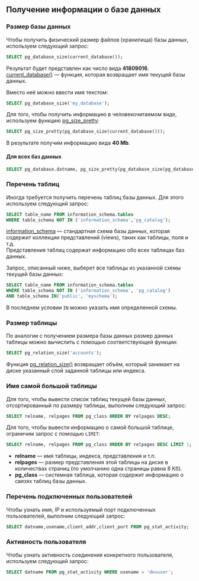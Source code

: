 ## Получение информации о базе данных

### Размер базы данных

Чтобы получить физический размер файлов (хранилища) базы данных, используем следующий запрос:
```sql
SELECT pg_database_size(current_database());
```
Результат будет представлен как число вида **41809016**.  
[current_database()](https://postgrespro.ru/docs/postgrespro/9.5/functions-info) — функция, которая возвращает имя текущей базы данных.  

Вместо неё можно ввести имя текстом:
```sql
SELECT pg_database_size('my_database');
```

Для того, чтобы получить информацию в человекочитаемом виде, используем функцию [pg_size_pretty](https://postgrespro.ru/docs/postgrespro/9.5/functions-admin):
```sql
SELECT pg_size_pretty(pg_database_size(current_database()));
```
В результате получим информацию вида **40 Mb**.

#### Для всех баз данных
```sql
SELECT pg_database.datname, pg_size_pretty(pg_database_size(pg_database.datname)) AS size FROM pg_database;
```

### Перечень таблиц
Иногда требуется получить перечень таблиц базы данных. Для этого используем следующий запрос:
```sql
SELECT table_name FROM information_schema.tables
WHERE table_schema NOT IN ('information_schema','pg_catalog');
```
[information_schema](https://www.postgresql.org/docs/9.5/information-schema.html) — стандартная схема базы данных, которая содержит коллекции представлений (views), таких как таблицы, поля и т.д.  
Представления таблиц содержат информацию обо всех таблицах баз данных.

Запрос, описанный ниже, выберет все таблицы из указанной схемы текущей базы данных:
```sql
SELECT table_name FROM information_schema.tables
WHERE table_schema NOT IN ('information_schema', 'pg_catalog')
AND table_schema IN('public', 'myschema');
```
В последнем условии `IN` можно указать имя определенной схемы.

### Размер таблицы
По аналогии с получением размера базы данных размер данных таблицы можно вычислить с помощью соответствующей функции:
```sql
SELECT pg_relation_size('accounts');
```
Функция [pg_relation_size()](https://postgrespro.ru/docs/postgrespro/9.5/functions-admin) возвращает объём, который занимает на диске указанный слой заданной таблицы или индекса.

### Имя самой большой таблицы
Для того, чтобы вывести список таблиц текущей базы данных, отсортированный по размеру таблицы, выполним следующий запрос:
```sql
SELECT relname, relpages FROM pg_class ORDER BY relpages DESC;
```
Для того, чтобы вывести информацию о самой большой таблице, ограничим запрос с помощью `LIMIT`:
```sql
SELECT relname, relpages FROM pg_class ORDER BY relpages DESC LIMIT 1;
```
- **relname** — имя таблицы, индекса, представления и т.п.
- **relpages** — размер представления этой таблицы на диске в количествах страниц (по умолчанию одна страницы равна 8 Кб).
- **pg_class** — системная таблица, которая содержит информацию о связях таблиц базы данных.

### Перечень подключенных пользователей
Чтобы узнать имя, IP и используемый порт подключенных пользователей, выполним следующий запрос:
```sql
SELECT datname,usename,client_addr,client_port FROM pg_stat_activity;
```

### Активность пользователя
Чтобы узнать активность соединения конкретного пользователя, используем следующий запрос:
```sql
SELECT datname FROM pg_stat_activity WHERE usename = 'devuser';
```
